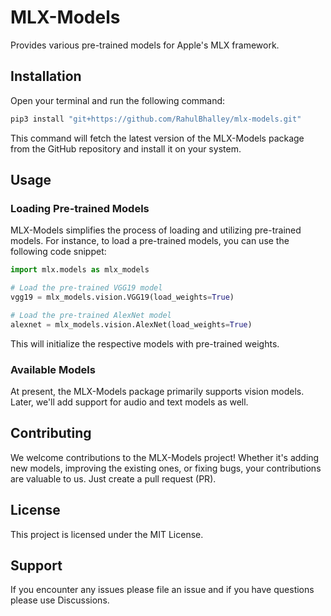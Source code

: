 # MLX-Models
Provides various pre-trained models for Apple's MLX framework.

## Installation

Open your terminal and run the following command:

```bash
pip3 install "git+https://github.com/RahulBhalley/mlx-models.git"
```

This command will fetch the latest version of the MLX-Models package from the GitHub repository and install it on your system.

## Usage

### Loading Pre-trained Models

MLX-Models simplifies the process of loading and utilizing pre-trained models. For instance, to load a pre-trained models, you can use the following code snippet:

```python
import mlx.models as mlx_models

# Load the pre-trained VGG19 model
vgg19 = mlx_models.vision.VGG19(load_weights=True)

# Load the pre-trained AlexNet model
alexnet = mlx_models.vision.AlexNet(load_weights=True)
```
This will initialize the respective models with pre-trained weights.

### Available Models

At present, the MLX-Models package primarily supports vision models. Later, we'll add support for audio and text models as well.

## Contributing

We welcome contributions to the MLX-Models project! Whether it's adding new models, improving the existing ones, or fixing bugs, your contributions are valuable to us. Just create a pull request (PR).

## License

This project is licensed under the MIT License.

## Support

If you encounter any issues please file an issue and if you have questions please use Discussions.